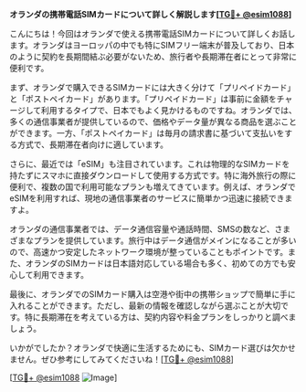**オランダの携帯電話SIMカードについて詳しく解説します[[TG💪+ @esim1088](https://t.me/s/esim1088)]**

こんにちは！今回はオランダで使える携帯電話SIMカードについて詳しくお話します。オランダはヨーロッパの中でも特にSIMフリー端末が普及しており、日本のように契約を長期間結ぶ必要がないため、旅行者や長期滞在者にとって非常に便利です。

まず、オランダで購入できるSIMカードには大きく分けて「プリペイドカード」と「ポストペイカード」があります。「プリペイドカード」は事前に金額をチャージして利用するタイプで、日本でもよく見かけるものですね。オランダでは、多くの通信事業者が提供しているので、価格やデータ量が異なる商品を選ぶことができます。一方、「ポストペイカード」は毎月の請求書に基づいて支払いをする方式で、長期滞在者向けに適しています。

さらに、最近では「eSIM」も注目されています。これは物理的なSIMカードを持たずにスマホに直接ダウンロードして使用する方式です。特に海外旅行の際に便利で、複数の国で利用可能なプランも増えてきています。例えば、オランダでeSIMを利用すれば、現地の通信事業者のサービスに簡単かつ迅速に接続できますよ。

オランダの通信事業者では、データ通信容量や通話時間、SMSの数など、さまざまなプランを提供しています。旅行中はデータ通信がメインになることが多いので、高速かつ安定したネットワーク環境が整っていることもポイントです。また、オランダのSIMカードは日本語対応している場合も多く、初めての方でも安心して利用できます。

最後に、オランダでのSIMカード購入は空港や街中の携帯ショップで簡単に手に入れることができます。ただし、最新の情報を確認しながら選ぶことが大切です。特に長期滞在を考えている方は、契約内容や料金プランをしっかりと調べましょう。

いかがでしたか？オランダで快適に生活するためにも、SIMカード選びは欠かせません。ぜひ参考にしてみてくださいね！[[TG💪+ @esim1088](https://t.me/s/esim1088)]

[[TG💪+ @esim1088](https://t.me/s/esim1088) ![Image](https://i.postimg.cc/Y0z9fWf4/image.png)]
